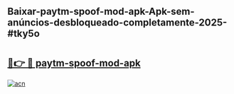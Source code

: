 ## Baixar-paytm-spoof-mod-apk-Apk-sem-anúncios-desbloqueado-completamente-2025-#tky5o

# <h2><a href="https://ainizakaria.my?title=paytm-spoof-mod-apk&ref=20M">🔗👉 🔴 paytm-spoof-mod-apk</a></h2>

[![acn](https://github.com/user-attachments/assets/0f9c940e-d8b0-45ae-aac7-cd30a18b3e1c)](https://ainizakaria.my?title=paytm-spoof-mod-apk&ref=20M)

